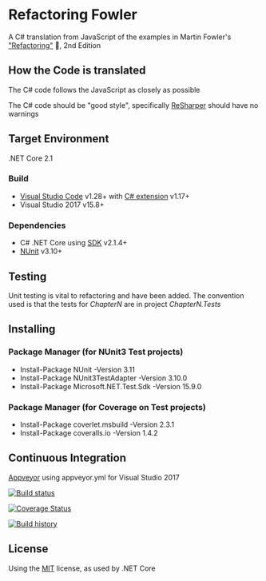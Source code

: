 # Refactoring Fowler
A C# translation from JavaScript of the examples in Martin Fowler's ["Refactoring"](https://martinfowler.com/articles/refactoring-2nd-changes.html) :book:, 2nd Edition

## How the Code is translated
The C# code follows the JavaScript as closely as possible

The C# code should be "good style", specifically [ReSharper](https://www.jetbrains.com/resharper) should have no warnings

## Target Environment
.NET Core 2.1

### Build
* [Visual Studio Code](https://code.visualstudio.com) v1.28+ with [C# extension](https://marketplace.visualstudio.com/items?itemName=ms-vscode.csharp) v1.17+
* Visual Studio 2017 v15.8+ 
### Dependencies
* C# .NET Core using [SDK](https://www.microsoft.com/net/download) v2.1.4+
* [NUnit](https://nunit.org) v3.10+

## Testing
Unit testing is vital to refactoring and have been added. The convention used is that the tests for *ChapterN* are in project *ChapterN.Tests*

## Installing
### Package Manager (for NUnit3 Test projects)
* Install-Package NUnit -Version 3.11
* Install-Package NUnit3TestAdapter -Version 3.10.0
* Install-Package Microsoft.NET.Test.Sdk -Version 15.9.0
### Package Manager (for Coverage on Test projects)
* Install-Package coverlet.msbuild -Version 2.3.1
* Install-Package coveralls.io -Version 1.4.2

## Continuous Integration
[Appveyor](https://www.appveyor.com) using appveyor.yml for Visual Studio 2017

[![Build status](https://ci.appveyor.com/api/projects/status/v3yc51dovaje1jpw/branch/master?svg=true)](https://ci.appveyor.com/project/ydango/refactoringfowler)

[![Coverage Status](https://coveralls.io/repos/github/ydango/RefactoringFowler/badge.svg?branch=master)](https://coveralls.io/github/ydango/RefactoringFowler?branch=master)
  
[![Build history](https://buildstats.info/appveyor/chart/ydango/refactoringfowler)](https://ci.appveyor.com/project/ydango/refactoringfowler/history)

## License
Using the [MIT](https://opensource.org/licenses/MIT) license, as used by .NET Core

